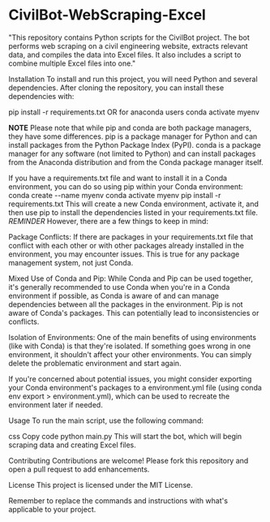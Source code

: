 # CivilBot-WebScraping-Excel
"This repository contains Python scripts for the CivilBot project. The bot performs web scraping on a civil engineering website, extracts relevant data, and compiles the data into Excel files. It also includes a script to combine multiple Excel files into one."


Installation
To install and run this project, you will need Python and several dependencies. After cloning the repository, you can install these dependencies with:

pip install -r requirements.txt
OR for anaconda users
conda activate myenv

**NOTE**
Please note that while pip and conda are both package managers, they have some differences. pip is a package manager for Python and can install packages from the Python Package Index (PyPI). conda is a package manager for any software (not limited to Python) and can install packages from the Anaconda distribution and from the Conda package manager itself.

If you have a requirements.txt file and want to install it in a Conda environment, you can do so using pip within your Conda environment:
conda create --name myenv
conda activate myenv
pip install -r requirements.txt
This will create a new Conda environment, activate it, and then use pip to install the dependencies listed in your requirements.txt file.
*REMINDER*
However, there are a few things to keep in mind:

Package Conflicts: If there are packages in your requirements.txt file that conflict with each other or with other packages already installed in the environment, you may encounter issues. This is true for any package management system, not just Conda.

Mixed Use of Conda and Pip: While Conda and Pip can be used together, it's generally recommended to use Conda when you're in a Conda environment if possible, as Conda is aware of and can manage dependencies between all the packages in the environment. Pip is not aware of Conda's packages. This can potentially lead to inconsistencies or conflicts.

Isolation of Environments: One of the main benefits of using environments (like with Conda) is that they're isolated. If something goes wrong in one environment, it shouldn't affect your other environments. You can simply delete the problematic environment and start again.

If you're concerned about potential issues, you might consider exporting your Conda environment's packages to a environment.yml file (using conda env export > environment.yml), which can be used to recreate the environment later if needed.


Usage
To run the main script, use the following command:

css
Copy code
python main.py
This will start the bot, which will begin scraping data and creating Excel files.

Contributing
Contributions are welcome! Please fork this repository and open a pull request to add enhancements.

License
This project is licensed under the MIT License.

Remember to replace the commands and instructions with what's applicable to your project.

